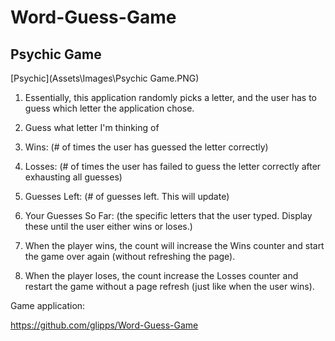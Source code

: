 # Word-Guess-Game

## Psychic Game 

[Psychic](Assets\Images\Psychic Game.PNG)

1. Essentially, this application randomly picks a letter, and the user has to guess which letter the application chose. 

2. Guess what letter I'm thinking of

3. Wins: (# of times the user has guessed the letter correctly)

4. Losses: (# of times the user has failed to guess the letter correctly after exhausting all guesses)

5. Guesses Left: (# of guesses left. This will update)

6. Your Guesses So Far: (the specific letters that the user typed. Display these until the user either wins or loses.)

7. When the player wins, the count will increase the Wins counter and start the game over again (without refreshing the page).

8. When the player loses, the count increase the Losses counter and restart the game without a page refresh (just like when the user wins).

Game application: 

https://github.com/glipps/Word-Guess-Game 
